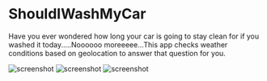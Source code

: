 ShouldIWashMyCar
================

Have you ever wondered how long your car is going to stay clean for if you washed it today.....Noooooo moreeeee...This app checks weather conditions based on geolocation to answer that question for you.

![screenshot](https://raw.githubusercontent.com/paulpatarinski/ShouldIWashMyCar/master/Screenshots/Android/HomePage.png "Android")
![screenshot](https://raw.githubusercontent.com/paulpatarinski/ShouldIWashMyCar/master/Screenshots/Android/MapCurrentLocation.png "Android")
![screenshot](https://raw.githubusercontent.com/paulpatarinski/ShouldIWashMyCar/master/Screenshots/Android/MapCarWashLocation.png "Android")
